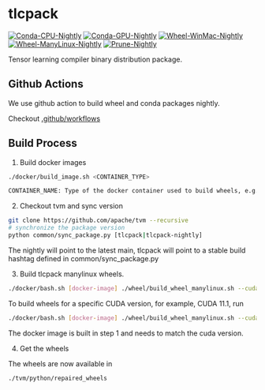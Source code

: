 # tlcpack

[![Conda-CPU-Nightly](https://github.com/tlc-pack/tlcpack/workflows/Conda-CPU-Nightly/badge.svg)](https://github.com/tlc-pack/tlcpack/actions?query=workflow%3AConda-CPU-Nightly)
[![Conda-GPU-Nightly](https://github.com/tlc-pack/tlcpack/workflows/Conda-GPU-Nightly/badge.svg)](https://github.com/tlc-pack/tlcpack/actions?query=workflow%3AConda-GPU-Nightly)
[![Wheel-WinMac-Nightly](https://github.com/tlc-pack/tlcpack/workflows/Wheel-WinMac-Nightly/badge.svg)](https://github.com/tlc-pack/tlcpack/actions?query=workflow%3AWheel-WinMac-Nightly)
[![Wheel-ManyLinux-Nightly](https://github.com/tlc-pack/tlcpack/workflows/Wheel-Manylinux-Nightly/badge.svg)](https://github.com/tlc-pack/tlcpack/actions?query=workflow%3AWheel-Manylinux-Nightly)
[![Prune-Nightly](https://github.com/tlc-pack/tlcpack/workflows/Prune-Nightly/badge.svg)](https://github.com/tlc-pack/tlcpack/actions?query=workflow%3APrune-Nightly)

Tensor learning compiler binary distribution package.

## Github Actions

We use github action to build wheel and conda packages nightly.

Checkout [.github/workflows](.github/workflows)


## Build Process

1. Build docker images

```bash
./docker/build_image.sh <CONTAINER_TYPE>

CONTAINER_NAME: Type of the docker container used to build wheels, e.g., (cpu|cu100|cu101|cu102)
```

2. Checkout tvm and sync version

```bash
git clone https://github.com/apache/tvm --recursive
# synchronize the package version
python common/sync_package.py [tlcpack|tlcpack-nightly]
```

The nightly will point to the latest main, tlcpack
will point to a stable build hashtag defined in common/sync_package.py


3. Build tlcpack manylinux wheels.

```bash
./docker/bash.sh [docker-image] ./wheel/build_wheel_manylinux.sh --cuda none
```

To build wheels for a specific CUDA version, for example, CUDA 11.1, run

```bash
./docker/bash.sh [docker-image] ./wheel/build_wheel_manylinux.sh --cuda 11.1
```

The docker image is built in step 1 and needs to match the cuda version.

4. Get the wheels

The wheels are now available in
```bash
./tvm/python/repaired_wheels
```
